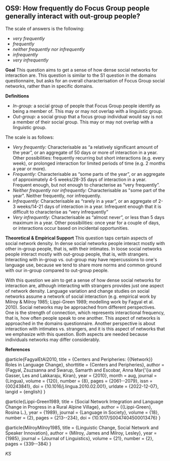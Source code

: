 
## OS9: How frequently do Focus Group people generally interact with out-group people?


The scale of answers is the following:

- *very frequently*
- *frequently*
- *neither frequently nor infrequently*
- *infrequently*
- *very infrequently*

**Goal**
This question aims to get a sense of how dense social networks for interaction are. This question is similar to the S1 question in the domains questionnaire, but asks for an overall characterisation of Focus Group social networks, rather than in specific domains.

**Definitions**

- *In-group:* a social group of people that Focus Group people identify as being a member of. This may or may not overlap with a linguistic group.
- *Out-group:* a social group that a focus group individual would say is not a member of their social group. This may or may not overlap with a linguistic group.


The scale is as follows:

- *Very frequently:* Characterisable as “a relatively significant amount of the year”, or an aggregate of 50 days or more of interaction in a year. Other possibilities: frequently recurring but short interactions (e.g. every week), or prolonged interaction for limited periods of time (e.g. 2 months a year or more).
- *Frequently*: Characterisable as “some parts of the year”, or an aggregate of approximately 4-5 weeks/28-35 days of interaction in a year. Frequent enough, but not enough to characterise as “very frequently”.
- *Neither frequently nor infrequently:* Characterisable as "some part of the year". Neither frequently, nor infrequently.
- *Infrequently*: Characterisable as “rarely in a year”, or an aggregate of 2-3 weeks/14-21 days of interaction in a year. Infrequent enough that it is difficult to characterise as “very infrequently”
- *Very infrequently*: Characterisable as “almost never”, or less than 5 days maximum in a year. Other possibilities: once year for a couple of days, or interactions occur based on incidental opportunities.


**Theoretical & Empirical Support**
This question taps certain aspects of social network density. In dense social networks people interact mostly with other in-group people, that is, with their intimates. In loose social networks people interact mostly with out-group people, that is, with strangers. Interacting with in-group vs. out-group may have repercussions to one's language use, because we tend to share more norms and common ground with our in-group compared to out-group people.

With this question we aim to get a sense of how dense social networks for interaction are, although interacting with strangers provides just one aspect of network density. Language variation and change studies on social networks assume a network of social interaction (e.g. empirical work by Milroy & Milroy 1985; Lippi-Green 1989; modelling work by Fagyal et al. 2010). Social networks may be approached from different perspectives. One is the strength of connection, which represents interactional frequency, that is, how often people speak to one another. This aspect of networks is approached in the domains questionnaire. Another perspective is about interaction with intimates vs. strangers, and it is this aspect of networks that we emphasize with this question. Both aspects are needed because individuals networks may differ considerably.


**References**

@article{FagyalEtAl2010,
  title = {Centers and Peripheries: {{Network}} Roles in Language Change},
  shorttitle = {Centers and Peripheries},
  author = {Fagyal, Zsuzsanna and Swarup, Samarth and Escobar, Anna Mar{\'i}a and Gasser, Les and Lakkaraju, Kiran},
  year = {2010},
  month = aug,
  journal = {Lingua},
  volume = {120},
  number = {8},
  pages = {2061--2079},
  issn = {00243841},
  doi = {10.1016/j.lingua.2010.02.001},
  urldate = {2022-12-07},
  langid = {english}
}

@article{Lippi-Green1989,
  title = {Social Network Integration and Language Change in Progress in a Rural Alpine Village},
  author = {{Lippi-Green}, Rosina L.},
  year = {1989},
  journal = {Language in Society},
  volume = {18},
  number = {2},
  pages = {213--234},
  doi = {10.1017/S0047404500013476}
}

@article{MilroyMilroy1985,
  title = {Linguistic Change, Social Network and Speaker Innovation},
  author = {Milroy, James and Milroy, Lesley},
  year = {1985},
  journal = {Journal of Linguistics},
  volume = {21},
  number = {2},
  pages = {339--384}
}

*KS*
